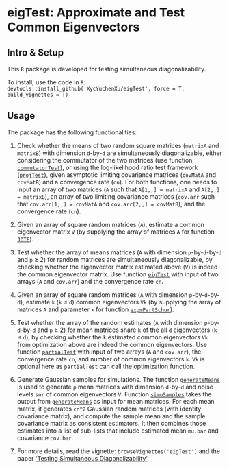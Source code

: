 # eigTest: Approximate and Test Common Eigenvectors

## Intro & Setup
This `R` package is developed for testing simultaneous diagonalizability.

To install, use the code in `R`:
`devtools::install_github('XycYuchenXu/eigTest', force = T, build_vignettes = T)`

## Usage
The package has the following functionalities:

1. Check whether the means of two random square matrices (`matrixA` and `matrixB`) with dimension `d`-by-`d` are simultaneously diagonalizable, either considering the commutator of the two matrices (use function [`commutatorTest`](R/commutatorTest.R)), or using the log-likelihood ratio test framework ([`projTest`](R/projTest.R)), given asymptotic limiting covariance matrices (`covMatA` and `covMatB`) and a convergence rate (`cn`). For both functions, one needs to input an array of two matrices (`A` such that `A[1,,] = matrixA` and `A[2,,] = matrixB`), an array of two limiting covariance matrices (`cov.arr` such that `cov.arr[1,,] = covMatA` and `cov.arr[2,,] = covMatB`), and the convergence rate (`cn`).

2. Given an array of square random matrices (`A`), estimate a common eigenvector matrix `V` (by supplying the array of matrices `A` for function [`JDTE`](R/JDTE.R)).

3. Test whether the array of means matrices (`A` with dimension `p`-by-`d`-by-`d` and `p` ≥ 2) for random matrices are simultaneously diagonalizable, by checking whether the eigenvector matrix estimated above (`V`) is indeed the common eigenvector matrix. Use function [`eigTest`](R/eigTest.R) with input of two arrays (`A` and `cov.arr`) and the convergence rate `cn`.

4. Given an array of square random matrices (`A` with dimension `p`-by-`d`-by-`d`), estimate `k` (`k` ≤ `d`) common eigenvectors `Vk` (by supplying the array of matrices `A` and parameter `k` for function [`expmPartSchur`](R/expmPartSchur.R)).

5. Test whether the array of the random estimates (`A` with dimension `p`-by-`d`-by-`d` and `p` ≥ 2) for mean matrices share `k` of the all `d` eigenvectors (`k` ≤ `d`), by checking whether the `k` estimated common eigenvectors `Vk` from optimization above are indeed the common eigenvectors. Use function [`partialTest`](R/partialTest.R) with input of two arrays (`A` and `cov.arr`), the convergence rate `cn`, and number of common eigenvectors `k`. `Vk` is optional here as `partialTest` can call the optimization function.

6. Generate Gaussian samples for simulations. The function [`generateMeans`](R/generateMeans.R) is used to generate `p` mean matrices with dimension `d`-by-`d` and noise levels `snr` of common eigenvectors `V`. Function [`simuSamples`](R/simuSamples.R) takes the output from [`generateMeans`](R/generateMeans.R) as input for mean matrices. For each mean matrix, it generates `cn^2` Gaussian random matrices (with identity covariance matrix), and compute the sample mean and the sample covariance matrix as consistent estimators. It then combines those estimates into a list of sub-lists that include estimated mean `mu.bar` and covariance `cov.bar`.

7. For more details, read the vignette: `browseVignettes('eigTest')` and the paper ['Testing Simultaneous Diagonalizability'](https://arxiv.org/abs/2101.07776).
